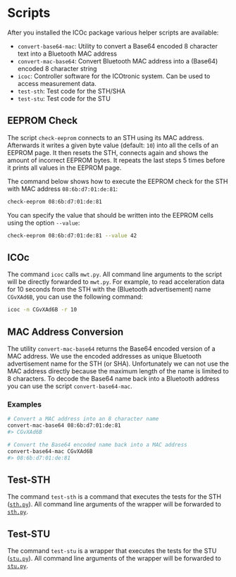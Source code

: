 # Scripts

After you installed the ICOc package various helper scripts are available:

- `convert-base64-mac`: Utility to convert a Base64 encoded 8 character text into a Bluetooth MAC address
- `convert-mac-base64`: Convert Bluetooth MAC address into a (Base64) encoded 8 character string
- `icoc`: Controller software for the ICOtronic system. Can be used to access measurement data.
- `test-sth`: Test code for the STH/SHA
- `test-stu`: Test code for the STU

## EEPROM Check

The script `check-eeprom` connects to an STH using its MAC address. Afterwards it writes a given byte value (default: `10`) into all the cells of an EEPROM page. It then resets the STH, connects again and shows the amount of incorrect EEPROM bytes. It repeats the last steps 5 times before it prints all values in the EEPROM page.

The command below shows how to execute the EEPROM check for the STH with MAC address `08:6b:d7:01:de:81`:

```sh
check-eeprom 08:6b:d7:01:de:81
```

You can specify the value that should be written into the EEPROM cells using the option `--value`:

```sh
check-eeprom 08:6b:d7:01:de:81 --value 42
```

## ICOc

The command `icoc` calls `mwt.py`. All command line arguments to the script will be directly forwarded to `mwt.py`. For example, to read acceleration data for 10 seconds from the STH with the (Bluetooth advertisement) name `CGvXAd6B`, you can use the following command:

```sh
icoc -n CGvXAd6B -r 10
```

## MAC Address Conversion

The utility `convert-mac-base64` returns the Base64 encoded version of a MAC address. We use the encoded addresses as unique Bluetooth advertisement name for the STH (or SHA). Unfortunately we can not use the MAC address directly because the maximum length of the name is limited to 8 characters. To decode the Base64 name back into a Bluetooth address you can use the script `convert-base64-mac`.

### Examples

```sh
# Convert a MAC address into an 8 character name
convert-mac-base64 08:6b:d7:01:de:81
#> CGvXAd6B

# Convert the Base64 encoded name back into a MAC address
convert-base64-mac CGvXAd6B
#> 08:6b:d7:01:de:81
```

## Test-STH

The command `test-sth` is a command that executes the tests for the STH ([`sth.py`][]). All command line arguments of the wrapper will be forwarded to [`sth.py`][].

[`sth.py`]: ../mytoolit/test/production/sth.py

## Test-STU

The command `test-stu` is a wrapper that executes the tests for the STU ([`stu.py`][]). All command line arguments of the wrapper will be forwarded to [`stu.py`][].

[`stu.py`]: ../mytoolit/test/production/stu.py
